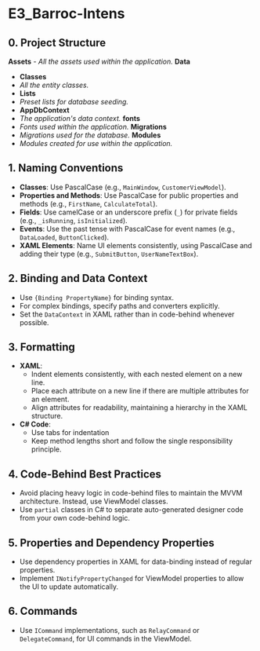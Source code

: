 # E3_Barroc-Intens

## 0. Project Structure
  **Assets**
    - *All the assets used within the application.*
**Data**
- **Classes**
- *All the entity classes.*
- **Lists**
- *Preset lists for database seeding.*
- **AppDbContext**
- *The application's data context.*
**fonts**
- *Fonts used within the application.*
**Migrations**
- *Migrations used for the database.*
**Modules**
- *Modules created for use within the application.*

## 1. Naming Conventions
- **Classes**: Use PascalCase (e.g., `MainWindow`, `CustomerViewModel`).
- **Properties and Methods**: Use PascalCase for public properties and methods (e.g., `FirstName`, `CalculateTotal`).
- **Fields**: Use camelCase or an underscore prefix (`_`) for private fields (e.g., `_isRunning`, `isInitialized`).
- **Events**: Use the past tense with PascalCase for event names (e.g., `DataLoaded`, `ButtonClicked`).
- **XAML Elements**: Name UI elements consistently, using PascalCase and adding their type (e.g., `SubmitButton`, `UserNameTextBox`).

## 2. Binding and Data Context
- Use `{Binding PropertyName}` for binding syntax.
- For complex bindings, specify paths and converters explicitly.
- Set the `DataContext` in XAML rather than in code-behind whenever possible.

## 3. Formatting
- **XAML**:
  - Indent elements consistently, with each nested element on a new line.
  - Place each attribute on a new line if there are multiple attributes for an element.
  - Align attributes for readability, maintaining a hierarchy in the XAML structure.
- **C# Code**:
  - Use tabs for indentation
  - Keep method lengths short and follow the single responsibility principle.

## 4. Code-Behind Best Practices
- Avoid placing heavy logic in code-behind files to maintain the MVVM architecture. Instead, use ViewModel classes.
- Use `partial` classes in C# to separate auto-generated designer code from your own code-behind logic.

## 5. Properties and Dependency Properties
- Use dependency properties in XAML for data-binding instead of regular properties.
- Implement `INotifyPropertyChanged` for ViewModel properties to allow the UI to update automatically.

## 6. Commands
- Use `ICommand` implementations, such as `RelayCommand` or `DelegateCommand`, for UI commands in the ViewModel.
